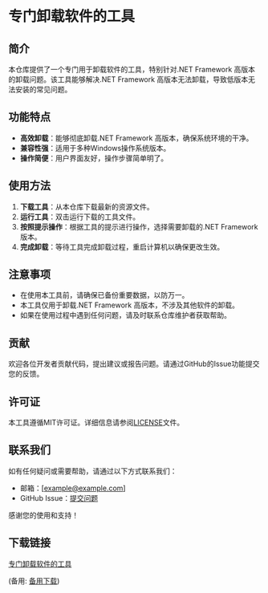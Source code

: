 # 专门卸载软件的工具

## 简介
本仓库提供了一个专门用于卸载软件的工具，特别针对.NET Framework 高版本的卸载问题。该工具能够解决.NET Framework 高版本无法卸载，导致低版本无法安装的常见问题。

## 功能特点
- **高效卸载**：能够彻底卸载.NET Framework 高版本，确保系统环境的干净。
- **兼容性强**：适用于多种Windows操作系统版本。
- **操作简便**：用户界面友好，操作步骤简单明了。

## 使用方法
1. **下载工具**：从本仓库下载最新的资源文件。
2. **运行工具**：双击运行下载的工具文件。
3. **按照提示操作**：根据工具的提示进行操作，选择需要卸载的.NET Framework 版本。
4. **完成卸载**：等待工具完成卸载过程，重启计算机以确保更改生效。

## 注意事项
- 在使用本工具前，请确保已备份重要数据，以防万一。
- 本工具仅用于卸载.NET Framework 高版本，不涉及其他软件的卸载。
- 如果在使用过程中遇到任何问题，请及时联系仓库维护者获取帮助。

## 贡献
欢迎各位开发者贡献代码，提出建议或报告问题。请通过GitHub的Issue功能提交您的反馈。

## 许可证
本工具遵循MIT许可证。详细信息请参阅[LICENSE](LICENSE)文件。

## 联系我们
如有任何疑问或需要帮助，请通过以下方式联系我们：
- 邮箱：[example@example.com]
- GitHub Issue：[提交问题](https://github.com/your-repo/issues)

感谢您的使用和支持！

## 下载链接
[专门卸载软件的工具](https://pan.quark.cn/s/8ec3248ae504) 

(备用: [备用下载](https://pan.baidu.com/s/1GToePxjJzFgZUg65PkdmEA?pwd=1234))
